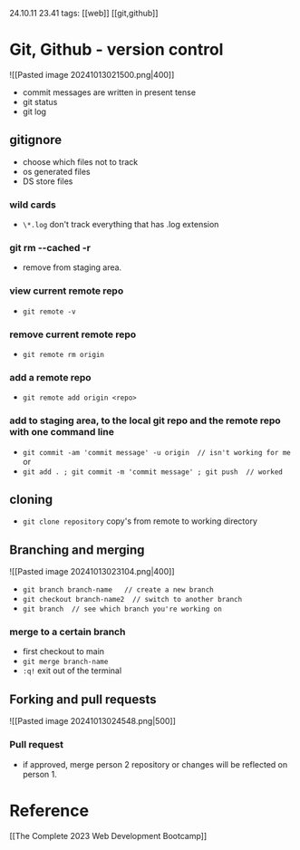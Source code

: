24.10.11  23.41
tags: [[web]] [[git,github]] 

# Git, Github - version control

![[Pasted image 20241013021500.png|400]]
- commit messages are written in present tense
- git status
- git log

## gitignore
- choose which files not to track
- os generated files
- DS store files

### wild cards
- `\*.log`  don't track everything that has .log extension

### git rm --cached -r
- remove from staging area.

### view current remote repo
- `git remote -v`
### remove current remote repo
- `git remote rm origin`
### add a remote repo
- `git remote add origin <repo>`

### add to staging area, to the local git repo and the remote repo with one command line
- `git commit -am 'commit message' -u origin  // isn't working for me ` or
- `git add . ; git commit -m 'commit message' ; git push  // worked`

## cloning
- `git clone repository`  copy's from remote to working directory

## Branching and merging
![[Pasted image 20241013023104.png|400]]

- `git branch branch-name   // create a new branch`
- `git checkout branch-name2  // switch to another branch`
- `git branch  // see which branch you're working on`

### merge to a certain branch
- first checkout to main
- `git merge branch-name`
- `:q!`   exit out of the terminal

## Forking and pull requests
![[Pasted image 20241013024548.png|500]]
### Pull request
- if approved, merge person 2 repository or changes will be reflected on person 1.


# Reference

[[The Complete 2023 Web Development Bootcamp]]